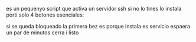 es un pequenyo script que activa un servidor ssh si no lo tines lo instala porti solo 4 botones esenciales:


si se queda bloqueado la primera bez es porque instala es servicio espaera un par de minutos cerra i listo 
